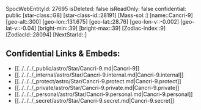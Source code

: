 ﻿---
location: [28.76,-131.675,300]
type: Star
tags:
- astro/Star

---
SpocWebEntityId: 27695
isDeleted: false
isReadOnly: false
confidential: public
[star-class::G8]
[star-class-id::28191]
[Mass-sol::]
[name::Cancri-9]
[geo-alt::300]
[geo-lon::131.675]
[geo-lat::28.76]
[geo-lon-v::-0.002]
[geo-lat-v::-0.04]
[bright-min::39]
[bright-max::39]
[Zodiac-index::9]
[ZodiacId::28094]
[NextStarId::]



## Confidential Links & Embeds: 
- [[../../../_public/astro/Star/Cancri-9.md|Cancri-9]] 
- [[../../../_internal/astro/Star/Cancri-9.internal.md|Cancri-9.internal]] 
- [[../../../_protect/astro/Star/Cancri-9.protect.md|Cancri-9.protect]] 
- [[../../../_private/astro/Star/Cancri-9.private.md|Cancri-9.private]] 
- [[../../../_personal/astro/Star/Cancri-9.personal.md|Cancri-9.personal]] 
- [[../../../_secret/astro/Star/Cancri-9.secret.md|Cancri-9.secret]]

